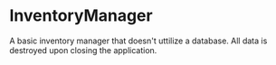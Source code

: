 # InventoryManager
A basic inventory manager that doesn't uttilize a database.
All data is destroyed upon closing the application.
